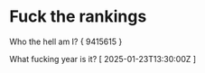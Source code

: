 # Fuck the rankings

Who the hell am I?
{ 9415615 }

What fucking year is it?
[ 2025-01-23T13:30:00Z ]
